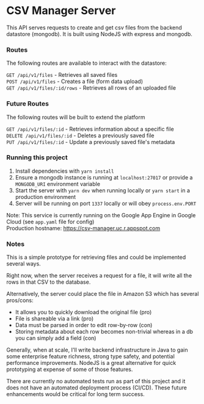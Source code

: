 # CSV Manager Server
This API serves requests to create and get csv files from the backend datastore (mongodb).
It is built using NodeJS with express and mongodb.  

### Routes
The following routes are available to interact with the datastore:  
  
  `GET /api/v1/files` - Retrieves all saved files  
  `POST /api/v1/files` - Creates a file (form data upload)  
  `GET /api/v1/files/:id/rows` - Retrieves all rows of an uploaded file  
  
### Future Routes
The following routes will be built to extend the platform  

  `GET /api/v1/files/:id` - Retrieves information about a specific file  
  `DELETE /api/v1/files/:id` - Deletes a previously saved file  
  `PUT /api/v1/files/:id` - Update a previously saved file's metadata  

### Running this project
1. Install dependencies with `yarn install`
2. Ensure a mongodb instance is running at `localhost:27017` or provide a `MONGODB_URI` environment variable
3. Start the server with `yarn dev` when running locally or `yarn start` in a production environment
4. Server will be running on port `1337` locally or will obey `process.env.PORT`

Note: This service is currently running on the Google App Engine in Google Cloud (see `app.yaml` file for config)  
Production hostname: https://csv-manager.uc.r.appspot.com

### Notes
This is a simple prototype for retrieving files and could be implemented several ways.  

Right now, when the server receives a request for a file, it will write all the rows in that CSV to the database.

Alternatively, the server could place the file in Amazon S3 which has several pros/cons:
 * It allows you to quickly download the original file (pro)
 * File is shareable via a link (pro)
 * Data must be parsed in order to edit row-by-row (con)
 * Storing metadata about each row becomes non-trivial whereas in a db you can simply add a field (con)  
 
Generally, when at scale, I'll write backend infrastructure in Java to gain some enterprise feature richness, strong type safety, and potential performance improvements.  NodeJS is a great alternative for quick prototyping at expense of some of those features.
 
There are currently no automated tests run as part of this project and it does not have an automated deployment process (CI/CD).  These future enhancements would be critical for long term success.